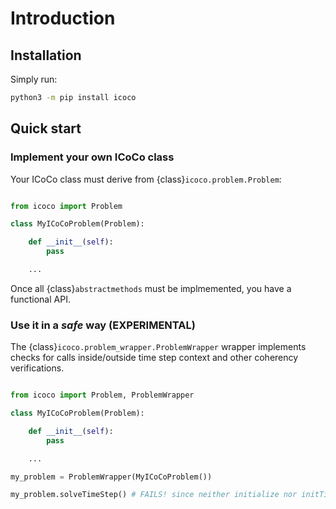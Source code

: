 # Introduction

## Installation

Simply run:

```sh
python3 -m pip install icoco
```

## Quick start

### Implement your own ICoCo class

Your ICoCo class must derive from {class}`icoco.problem.Problem`:

```python

from icoco import Problem

class MyICoCoProblem(Problem):

    def __init__(self):
        pass

    ...
```

Once all {class}`abstractmethods` must be implmemented, you have a functional API.

### Use it in a *safe* way (**EXPERIMENTAL**)

The {class}`icoco.problem_wrapper.ProblemWrapper` wrapper implements checks for calls inside/outside time step
context and other coherency verifications.

```python

from icoco import Problem, ProblemWrapper

class MyICoCoProblem(Problem):

    def __init__(self):
        pass

    ...

my_problem = ProblemWrapper(MyICoCoProblem())

my_problem.solveTimeStep() # FAILS! since neither initialize nor initTimeStep have been called.

```
